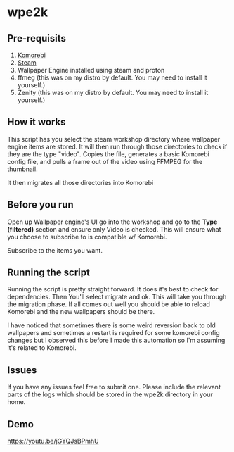 # wpe2k
## Pre-requisits

1. [Komorebi](https://github.com/cheesecakeufo/komorebi)
1. [Steam](https://store.steampowered.com/)
2. Wallpaper Engine installed using steam and proton
3. ffmeg (this was on my distro by default. You may need to install it yourself.)
4. Zenity (this was on my distro by default. You may need to install it yourself.)

## How it works
This script has you select the steam workshop directory where wallpaper engine items are stored. It will then run through those directories to check if they are the type "video". Copies the file, generates a basic Komorebi config file, and pulls a frame out of the video using FFMPEG for the thumbnail.

It then migrates all those directories into Komorebi

## Before you run
Open up Wallpaper engine's UI go into the workshop and go to the **Type (filtered)** section and ensure only Video is checked. This will ensure what you choose to subscribe to is compatible w/ Komorebi.

Subscribe to the items you want.

## Running the script
Running the script is pretty straight forward. It does it's best to check for dependencies. Then You'll select migrate and ok. This will take you through the migration phase. If all comes out well you should be able to reload Komorebi and the new wallpapers should be there.

I have noticed that sometimes there is some weird reversion back to old wallpapers and sometimes a restart is required for some komorebi config changes but I observed this before I made this automation so I'm assuming it's related to Komorebi.

## Issues
If you have any issues feel free to submit one. Please include the relevant parts of the logs which should be stored in the wpe2k directory in your home.

## Demo

https://youtu.be/jGYQJsBPmhU